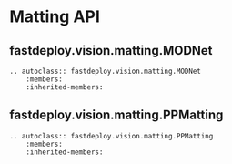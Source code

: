 # Matting API

## fastdeploy.vision.matting.MODNet

```{eval-rst}
.. autoclass:: fastdeploy.vision.matting.MODNet
    :members:
    :inherited-members:
```

## fastdeploy.vision.matting.PPMatting

```{eval-rst}
.. autoclass:: fastdeploy.vision.matting.PPMatting
    :members:
    :inherited-members:
```
